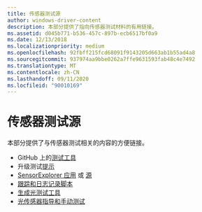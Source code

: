 ```yaml
---
title: 传感器测试源
author: windows-driver-content
description: 本部分提供了指向传感器测试材料的有用链接。
ms.assetid: d045b771-b536-457c-897b-ecb6517bf0a9
ms.date: 12/13/2018
ms.localizationpriority: medium
ms.openlocfilehash: 92fbff215fcd68091f9143205d663ab1b55ad4a8
ms.sourcegitcommit: 937974aa9bbe0262a7ffe9631593fab48c4e7492
ms.translationtype: MT
ms.contentlocale: zh-CN
ms.lasthandoff: 09/11/2020
ms.locfileid: "90010169"
---
```

# <a name="sensor-testing-sources"></a>传感器测试源

本部分提供了与传感器测试相关的内容的方便链接。

- GitHub 上的[测试工具](https://github.com/Microsoft/busiotools/tree/master/sensors/Tools)
- 升级测试[提示](https://techcommunity.microsoft.com/t5/Microsoft-Sensors-Blog/Sensors-Upgrade-Testing-Part-1/ba-p/297572)
- [SensorExplorer 应用](https://aka.ms/sensorexplorer) 或 [源](https://github.com/Microsoft/busiotools/tree/master/sensors/Tools/SensorExplorer)
- [跟踪和日志记录脚本](https://github.com/Microsoft/busiotools/blob/master/sensors/tracing/README.md)
- [生成光测试工具](testing-MALT-building-a-light-testing-tool.md)
- [光传感器指导和手动测试](/windows-hardware/design/whitepapers/integrating-ambient-light-sensors-with-computers-running-windows-10-creators-update)